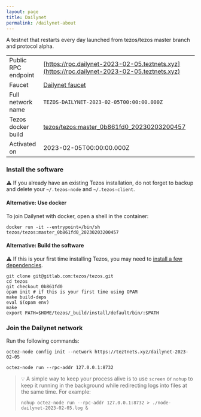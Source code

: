 ```yaml
---
layout: page
title: Dailynet
permalink: /dailynet-about
---
```


A testnet that restarts every day launched from tezos/tezos master branch and protocol alpha.

| | |
|-------|---------------------|
| Public RPC endpoint | [https://rpc.dailynet-2023-02-05.teztnets.xyz](https://rpc.dailynet-2023-02-05.teztnets.xyz) |
| Faucet | [Dailynet faucet](https://faucet.dailynet-2023-02-05.teztnets.xyz) |
| Full network name | `TEZOS-DAILYNET-2023-02-05T00:00:00.000Z` |
| Tezos docker build | [tezos/tezos:master_0b861fd0_20230203200457](https://hub.docker.com/r/tezos/tezos/tags?page=1&ordering=last_updated&name=master_0b861fd0_20230203200457) |
| Activated on | 2023-02-05T00:00:00.000Z |





### Install the software

⚠️  If you already have an existing Tezos installation, do not forget to backup and delete your `~/.tezos-node` and `~/.tezos-client`.



#### Alternative: Use docker

To join Dailynet with docker, open a shell in the container:

```
docker run -it --entrypoint=/bin/sh tezos/tezos:master_0b861fd0_20230203200457
```

#### Alternative: Build the software

⚠️  If this is your first time installing Tezos, you may need to [install a few dependencies](https://tezos.gitlab.io/introduction/howtoget.html#setting-up-the-development-environment-from-scratch).

```
git clone git@gitlab.com:tezos/tezos.git
cd tezos
git checkout 0b861fd0
opam init # if this is your first time using OPAM
make build-deps
eval $(opam env)
make
export PATH=$HOME/tezos/_build/install/default/bin/:$PATH
```

### Join the Dailynet network

Run the following commands:

```
octez-node config init --network https://teztnets.xyz/dailynet-2023-02-05

octez-node run --rpc-addr 127.0.0.1:8732
```

> 💡 A simple way to keep your process alive is to use `screen` or `nohup` to keep it running in the background while redirecting logs into files at the same time. For example:
>
> ```bash=13
> nohup octez-node run --rpc-addr 127.0.0.1:8732 > ./node-dailynet-2023-02-05.log &
> ```


